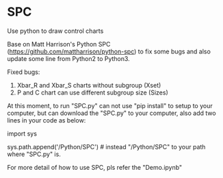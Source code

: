 # SPC
Use python to draw control charts

Base on Matt Harrison's Python SPC (https://github.com/mattharrison/python-spc) to fix some bugs and also update some line from Python2 to Python3.

Fixed bugs:
1. Xbar_R and Xbar_S charts without subgroup (Xset)
2. P and C chart can use different subgroup size (Sizes)

At this moment, to run "SPC.py" can not use "pip install" to setup to your computer, 
but can download the "SPC.py" to your computer, also add two lines in your code as below:


import sys

sys.path.append('/Python/SPC')         # instead "/Python/SPC" to your path where "SPC.py" is.


For more detail of how to use SPC, pls refer the "Demo.ipynb"
